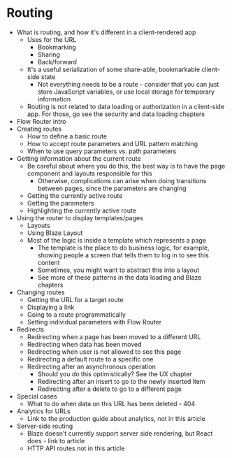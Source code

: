 # Routing

* What is routing, and how it's different in a client-rendered app
    * Uses for the URL
        * Bookmarking
        * Sharing
        * Back/forward
    * It's a useful serialization of some share-able, bookmarkable client-side state
        * Not everything needs to be a route - consider that you can just store JavaScript variables, or use local storage for temporary information
    * Routing is not related to data loading or authorization in a client-side app. For those, go see the security and data loading chapters
* Flow Router intro
* Creating routes
    * How to define a basic route
    * How to accept route parameters and URL pattern matching
    * When to use query parameters vs. path parameters
* Getting information about the current route
    * Be careful about where you do this, the best way is to have the page component and layouts responsible for this
        * Otherwise, complications can arise when doing transitions between pages, since the parameters are changing
    * Getting the currently active route
    * Getting the parameters
    * Highlighting the currently active route
* Using the router to display templates/pages
    * Layouts
    * Using Blaze Layout
    * Most of the logic is inside a template which represents a page
        * The template is the place to do business logic, for example, showing people a screen that tells them to log in to see this content
        * Sometimes, you might want to abstract this into a layout
        * See more of these patterns in the data loading and Blaze chapters
* Changing routes
    * Getting the URL for a target route
    * Displaying a link
    * Going to a route programmatically
    * Setting individual parameters with Flow Router
* Redirects
    * Redirecting when a page has been moved to a different URL
    * Redirecting when data has been moved
    * Redirecting when user is not allowed to see this page
    * Redirecting a default route to a specific one
    * Redirecting after an asynchronous operation
        * Should you do this optimistically? See the UX chapter
        * Redirecting after an insert to go to the newly inserted item
        * Redirecting after a delete to go to a different page
* Special cases
    * What to do when data on this URL has been deleted - 404
* Analytics for URLs
    * Link to the production guide about analytics, not in this article
* Server-side routing
    * Blaze doesn't currently support server side rendering, but React does - link to article
    * HTTP API routes not in this article
